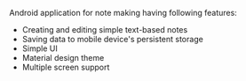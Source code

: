 Android application for note making having following features:

- Creating and editing simple text-based notes
- Saving data to mobile device's persistent storage
- Simple UI
- Material design theme
- Multiple screen support

